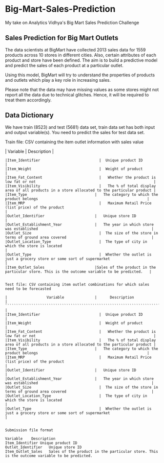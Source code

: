 # Big-Mart-Sales-Prediction
My take on Analytics Vidhya's Big Mart Sales Prediction Challenge 



## Sales Prediction for Big Mart Outlets
The data scientists at BigMart have collected 2013 sales data for 1559 products across 10 stores in different cities. Also, certain attributes of each product and store have been defined. The aim is to build a predictive model and predict the sales of each product at a particular outlet.

Using this model, BigMart will try to understand the properties of products and outlets which play a key role in increasing sales.

Please note that the data may have missing values as some stores might not report all the data due to technical glitches. Hence, it will be required to treat them accordingly. 



## Data Dictionary
We have train (8523) and test (5681) data set, train data set has both input and output variable(s). You need to predict the sales for test data set.



Train file: CSV containing the item outlet information with sales value

|                  Variable	             |      Description                                                                             |
``````````````````````````````````````````````````````````````````````````````````````````````````````````````````````````````````````  |
|Item_Identifier	                       |  Unique product ID                                                                           |                                      
|Item_Weight	                           |  Weight of product                                                                           |
|Item_Fat_Content	                       |   Whether the product is low fat or not                                                      |
|Item_Visibility	                       |   The % of total display area of all products in a store allocated to the particular product |
|Item_Type	                             |   The category to which the product belongs                                                  |
|Item_MRP	                               |   Maximum Retail Price (list price) of the product                                           |
|Outlet_Identifier	                     |   Unique store ID                                                                            |
|Outlet_Establishment_Year	             |   The year in which store was established                                                    |
|Outlet_Size	                           |  The size of the store in terms of ground area covered                                       |
|Outlet_Location_Type	                   |  The type of city in which the store is located                                              |
|Outlet_Type	                           |  Whether the outlet is just a grocery store or some sort of supermarket                      |
|Item_Outlet_Sales	                     |Sales of the product in the particular store. This is the outcome variable to be predicted.   |
 

Test file: CSV containing item outlet combinations for which sales need to be forecasted

|                  Variable	             |      Description                                                                             |
``````````````````````````````````````````````````````````````````````````````````````````````````````````````````````````````````````  |
|Item_Identifier	                       |  Unique product ID                                                                           |                                      
|Item_Weight	                           |  Weight of product                                                                           |
|Item_Fat_Content	                       |   Whether the product is low fat or not                                                      |
|Item_Visibility	                       |   The % of total display area of all products in a store allocated to the particular product |
|Item_Type	                             |   The category to which the product belongs                                                  |
|Item_MRP	                               |   Maximum Retail Price (list price) of the product                                           |
|Outlet_Identifier	                     |   Unique store ID                                                                            |
|Outlet_Establishment_Year	             |   The year in which store was established                                                    |
|Outlet_Size	                           |  The size of the store in terms of ground area covered                                       |
|Outlet_Location_Type	                   |  The type of city in which the store is located                                              |
|Outlet_Type	                           |  Whether the outlet is just a grocery store or some sort of supermarket                      |


Submission file format

Variable	Description
Item_Identifier	Unique product ID
Outlet_Identifier	Unique store ID
Item_Outlet_Sales	Sales of the product in the particular store. This is the outcome variable to be predicted.
